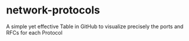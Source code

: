 # network-protocols
A simple yet effective Table in GitHub to visualize precisely the ports and RFCs for each Protocol

